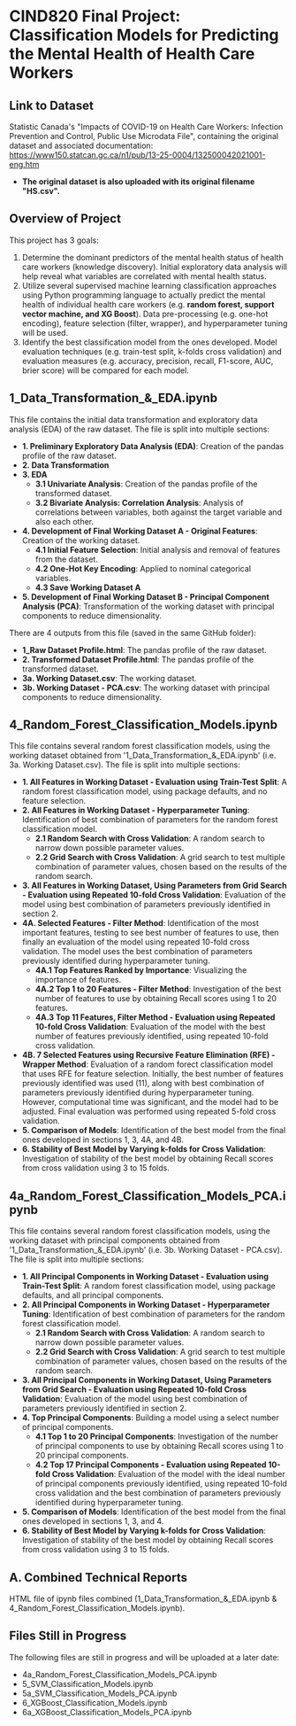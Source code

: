 # CIND820 Final Project: Classification Models for Predicting the Mental Health of Health Care Workers

## Link to Dataset
Statistic Canada's "Impacts of COVID-19 on Health Care Workers: Infection Prevention and Control, Public Use Microdata File", containing the original dataset and associated documentation: https://www150.statcan.gc.ca/n1/pub/13-25-0004/132500042021001-eng.htm
* **The original dataset is also uploaded with its original filename "HS.csv".**

## Overview of Project
This project has 3 goals:
1.	Determine the dominant predictors of the mental health status of health care workers (knowledge discovery). Initial exploratory data analysis will help reveal what variables are correlated with mental health status.
2.	Utilize several supervised machine learning classification approaches using Python programming language to actually predict the mental health of individual health care workers (e.g. **random forest, support vector machine, and XG Boost**). Data pre-processing (e.g. one-hot encoding), feature selection (filter, wrapper), and hyperparameter tuning will be used. 
3.	Identify the best classification model from the ones developed. Model evaluation techniques (e.g. train-test split, k-folds cross validation) and evaluation measures (e.g. accuracy, precision, recall, F1-score, AUC, brier score) will be compared for each model.



## 1_Data_Transformation_&_EDA.ipynb
This file contains the initial data transformation and exploratory data analysis (EDA) of the raw dataset. The file is split into multiple sections:
* **1. Preliminary Exploratory Data Analysis (EDA)**: Creation of the pandas profile of the raw dataset.
* **2. Data Transformation**
* **3. EDA**
  * **3.1 Univariate Analysis**: Creation of the pandas profile of the transformed dataset.
  * **3.2 Bivariate Analysis: Correlation Analysis**: Analysis of correlations between variables, both against the target variable and also each other.
* **4. Development of Final Working Dataset A - Original Features**: Creation of the working dataset.
  * **4.1 Initial Feature Selection**: Initial analysis and removal of features from the dataset.
  * **4.2 One-Hot Key Encoding**: Applied to nominal categorical variables.
  * **4.3 Save Working Dataset A**
* **5. Development of Final Working Dataset B - Principal Component Analysis (PCA)**: Transformation of the working dataset with principal components to reduce dimensionality.

There are 4 outputs from this file (saved in the same GitHub folder):
* **1_Raw Dataset Profile.html**: The pandas profile of the raw dataset.
* **2. Transformed Dataset Profile.html**: The pandas profile of the transformed dataset.
* **3a. Working Dataset.csv**: The working dataset.
* **3b. Working Dataset - PCA.csv**: The working dataset with principal components to reduce dimensionality.

## 4_Random_Forest_Classification_Models.ipynb
This file contains several random forest classification models, using the working dataset obtained from '1_Data_Transformation_&_EDA.ipynb' (i.e. 3a. Working Dataset.csv). The file is split into multiple sections:
* **1. All Features in Working Dataset - Evaluation using Train-Test Split**: A random forest classification model, using package defaults, and no feature selection.
* **2. All Features in Working Dataset - Hyperparameter Tuning**: Identification of best combination of parameters for the random forest classification model.
  * **2.1 Random Search with Cross Validation**: A random search to narrow down possible parameter values.
  * **2.2 Grid Search with Cross Validation**: A grid search to test multiple combination of parameter values, chosen based on the results of the random search.
* **3. All Features in Working Dataset, Using Parameters from Grid Search - Evaluation using Repeated 10-fold Cross Validation**: Evaluation of the model using best combination of parameters previously identified in section 2.
* **4A. Selected Features - Filter Method**: Identification of the most important features, testing to see best number of features to use, then finally an evaluation of the model using repeated 10-fold cross validation. The model uses the best combination of parameters previously identified during hyperparameter tuning.
  * **4A.1 Top Features Ranked by Importance**: Visualizing the importance of features.
  * **4A.2 Top 1 to 20 Features - Filter Method**: Investigation of the best number of features to use by obtaining Recall scores using 1 to 20 features.
  * **4A.3 Top 11 Features, Filter Method - Evaluation using Repeated 10-fold Cross Validation**: Evaluation of the model with the best number of features previously identified, using repeated 10-fold cross validation.
* **4B. 7 Selected Features using Recursive Feature Elimination (RFE) - Wrapper Method**: Evaluation of a random forect classification model that uses RFE for feature selection. Initially, the best number of features previously identified was used (11), along with best combination of parameters previously identified during hyperparameter tuning. However, computational time was significant, and the model had to be adjusted. Final evaluation was performed using repeated 5-fold cross validation.
* **5. Comparison of Models**: Identification of the best model from the final ones developed in sections 1, 3, 4A, and 4B.
* **6. Stability of Best Model by Varying k-folds for Cross Validation**: Investigation of stability of the best model by obtaining Recall scores from cross validation using 3 to 15 folds.

## 4a_Random_Forest_Classification_Models_PCA.ipynb
This file contains several random forest classification models, using the working dataset with principal components obtained from '1_Data_Transformation_&_EDA.ipynb' (i.e. 3b. Working Dataset - PCA.csv). The file is split into multiple sections:
* **1. All Principal Components in Working Dataset - Evaluation using Train-Test Split**: A random forest classification model, using package defaults, and all principal components.
* **2. All Principal Components in Working Dataset - Hyperparameter Tuning**: Identification of best combination of parameters for the random forest classification model.
  * **2.1 Random Search with Cross Validation**: A random search to narrow down possible parameter values.
  * **2.2 Grid Search with Cross Validation**: A grid search to test multiple combination of parameter values, chosen based on the results of the random search.
* **3. All Principal Components in Working Dataset, Using Parameters from Grid Search - Evaluation using Repeated 10-fold Cross Validation**: Evaluation of the model using best combination of parameters previously identified in section 2.
* **4. Top Principal Components**: Building a model using a select number of principal components.
  * **4.1 Top 1 to 20 Principal Components**: Investigation of the number of principal components to use by obtaining Recall scores using 1 to 20 principal components.
  * **4.2 Top 17 Principal Components - Evaluation using Repeated 10-fold Cross Validation**: Evaluation of the model with the ideal number of principal components previously identified, using repeated 10-fold cross validation and the best combination of parameters previously identified during hyperparameter tuning.
* **5. Comparison of Models**: Identification of the best model from the final ones developed in sections 1, 3, and 4.
* **6. Stability of Best Model by Varying k-folds for Cross Validation**: Investigation of stability of the best model by obtaining Recall scores from cross validation using 3 to 15 folds.

## A. Combined Technical Reports
HTML file of ipynb files combined (1_Data_Transformation_&_EDA.ipynb & 4_Random_Forest_Classification_Models.ipynb).


## Files Still in Progress
The following files are still in progress and will be uploaded at a later date:
  * 4a_Random_Forest_Classification_Models_PCA.ipynb
  * 5_SVM_Classification_Models.ipynb
  * 5a_SVM_Classification_Models_PCA.ipynb
  * 6_XGBoost_Classification_Models.ipynb
  * 6a_XGBoost_Classification_Models_PCA.ipynb
